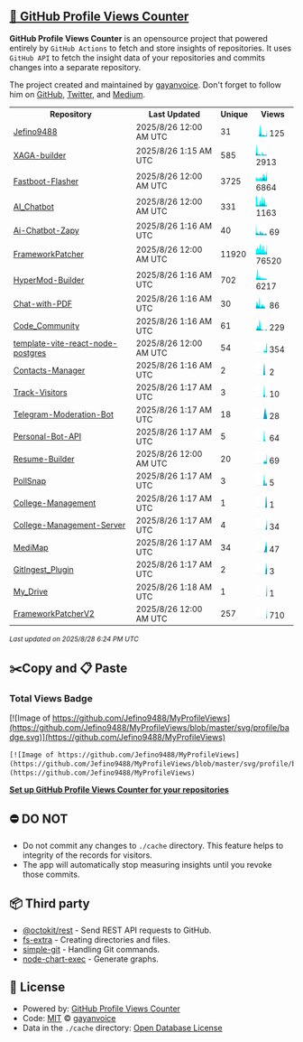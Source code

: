 ## [🚀 GitHub Profile Views Counter](https://github.com/gayanvoice/github-profile-views-counter)
**GitHub Profile Views Counter** is an opensource project that powered entirely by  `GitHub Actions` to fetch and store insights of repositories.
It uses `GitHub API` to fetch the insight data of your repositories and commits changes into a separate repository.

The project created and maintained by [gayanvoice](https://github.com/gayanvoice). Don't forget to follow him on [GitHub](https://github.com/gayanvoice), [Twitter](https://twitter.com/gayanvoice), and [Medium](https://gayanvoice.medium.com/).

<table>
	<tr>
		<th>
			Repository
		</th>
		<th>
			Last Updated
		</th>
		<th>
			Unique
		</th>
		<th>
			Views
		</th>
	</tr>
	<tr>
		<td>
			<a href="https://github.com/Jefino9488/MyProfileViews/tree/master/readme/909767323/year.md">
				Jefino9488
			</a>
		</td>
		<td>
			2025/8/26 12:00 AM UTC
		</td>
		<td>
			31
		</td>
		<td>
			<img alt="Response time graph" src="https://github.com/Jefino9488/MyProfileViews/raw/master/graph/909767323/small/year.png" height="20"> 125
		</td>
	</tr>
	<tr>
		<td>
			<a href="https://github.com/Jefino9488/MyProfileViews/tree/master/readme/731266814/year.md">
				XAGA-builder
			</a>
		</td>
		<td>
			2025/8/26 1:15 AM UTC
		</td>
		<td>
			585
		</td>
		<td>
			<img alt="Response time graph" src="https://github.com/Jefino9488/MyProfileViews/raw/master/graph/731266814/small/year.png" height="20"> 2913
		</td>
	</tr>
	<tr>
		<td>
			<a href="https://github.com/Jefino9488/MyProfileViews/tree/master/readme/725181807/year.md">
				Fastboot-Flasher
			</a>
		</td>
		<td>
			2025/8/26 12:00 AM UTC
		</td>
		<td>
			3725
		</td>
		<td>
			<img alt="Response time graph" src="https://github.com/Jefino9488/MyProfileViews/raw/master/graph/725181807/small/year.png" height="20"> 6864
		</td>
	</tr>
	<tr>
		<td>
			<a href="https://github.com/Jefino9488/MyProfileViews/tree/master/readme/809072585/year.md">
				AI_Chatbot
			</a>
		</td>
		<td>
			2025/8/26 12:00 AM UTC
		</td>
		<td>
			331
		</td>
		<td>
			<img alt="Response time graph" src="https://github.com/Jefino9488/MyProfileViews/raw/master/graph/809072585/small/year.png" height="20"> 1163
		</td>
	</tr>
	<tr>
		<td>
			<a href="https://github.com/Jefino9488/MyProfileViews/tree/master/readme/576673217/year.md">
				Ai-Chatbot-Zapy
			</a>
		</td>
		<td>
			2025/8/26 1:16 AM UTC
		</td>
		<td>
			40
		</td>
		<td>
			<img alt="Response time graph" src="https://github.com/Jefino9488/MyProfileViews/raw/master/graph/576673217/small/year.png" height="20"> 69
		</td>
	</tr>
	<tr>
		<td>
			<a href="https://github.com/Jefino9488/MyProfileViews/tree/master/readme/817866375/year.md">
				FrameworkPatcher
			</a>
		</td>
		<td>
			2025/8/26 12:00 AM UTC
		</td>
		<td>
			11920
		</td>
		<td>
			<img alt="Response time graph" src="https://github.com/Jefino9488/MyProfileViews/raw/master/graph/817866375/small/year.png" height="20"> 76520
		</td>
	</tr>
	<tr>
		<td>
			<a href="https://github.com/Jefino9488/MyProfileViews/tree/master/readme/861015899/year.md">
				HyperMod-Builder
			</a>
		</td>
		<td>
			2025/8/26 1:16 AM UTC
		</td>
		<td>
			702
		</td>
		<td>
			<img alt="Response time graph" src="https://github.com/Jefino9488/MyProfileViews/raw/master/graph/861015899/small/year.png" height="20"> 6217
		</td>
	</tr>
	<tr>
		<td>
			<a href="https://github.com/Jefino9488/MyProfileViews/tree/master/readme/852378135/year.md">
				Chat-with-PDF
			</a>
		</td>
		<td>
			2025/8/26 1:16 AM UTC
		</td>
		<td>
			30
		</td>
		<td>
			<img alt="Response time graph" src="https://github.com/Jefino9488/MyProfileViews/raw/master/graph/852378135/small/year.png" height="20"> 86
		</td>
	</tr>
	<tr>
		<td>
			<a href="https://github.com/Jefino9488/MyProfileViews/tree/master/readme/840378371/year.md">
				Code_Community
			</a>
		</td>
		<td>
			2025/8/26 1:16 AM UTC
		</td>
		<td>
			61
		</td>
		<td>
			<img alt="Response time graph" src="https://github.com/Jefino9488/MyProfileViews/raw/master/graph/840378371/small/year.png" height="20"> 229
		</td>
	</tr>
	<tr>
		<td>
			<a href="https://github.com/Jefino9488/MyProfileViews/tree/master/readme/988227010/year.md">
				template-vite-react-node-postgres
			</a>
		</td>
		<td>
			2025/8/26 12:00 AM UTC
		</td>
		<td>
			54
		</td>
		<td>
			<img alt="Response time graph" src="https://github.com/Jefino9488/MyProfileViews/raw/master/graph/988227010/small/year.png" height="20"> 354
		</td>
	</tr>
	<tr>
		<td>
			<a href="https://github.com/Jefino9488/MyProfileViews/tree/master/readme/987506046/year.md">
				Contacts-Manager
			</a>
		</td>
		<td>
			2025/8/26 1:16 AM UTC
		</td>
		<td>
			2
		</td>
		<td>
			<img alt="Response time graph" src="https://github.com/Jefino9488/MyProfileViews/raw/master/graph/987506046/small/year.png" height="20"> 2
		</td>
	</tr>
	<tr>
		<td>
			<a href="https://github.com/Jefino9488/MyProfileViews/tree/master/readme/983542063/year.md">
				Track-Visitors
			</a>
		</td>
		<td>
			2025/8/26 1:17 AM UTC
		</td>
		<td>
			3
		</td>
		<td>
			<img alt="Response time graph" src="https://github.com/Jefino9488/MyProfileViews/raw/master/graph/983542063/small/year.png" height="20"> 10
		</td>
	</tr>
	<tr>
		<td>
			<a href="https://github.com/Jefino9488/MyProfileViews/tree/master/readme/982272617/year.md">
				Telegram-Moderation-Bot
			</a>
		</td>
		<td>
			2025/8/26 1:17 AM UTC
		</td>
		<td>
			18
		</td>
		<td>
			<img alt="Response time graph" src="https://github.com/Jefino9488/MyProfileViews/raw/master/graph/982272617/small/year.png" height="20"> 28
		</td>
	</tr>
	<tr>
		<td>
			<a href="https://github.com/Jefino9488/MyProfileViews/tree/master/readme/980155167/year.md">
				Personal-Bot-API
			</a>
		</td>
		<td>
			2025/8/26 1:17 AM UTC
		</td>
		<td>
			5
		</td>
		<td>
			<img alt="Response time graph" src="https://github.com/Jefino9488/MyProfileViews/raw/master/graph/980155167/small/year.png" height="20"> 64
		</td>
	</tr>
	<tr>
		<td>
			<a href="https://github.com/Jefino9488/MyProfileViews/tree/master/readme/936421590/year.md">
				Resume-Builder
			</a>
		</td>
		<td>
			2025/8/26 12:00 AM UTC
		</td>
		<td>
			20
		</td>
		<td>
			<img alt="Response time graph" src="https://github.com/Jefino9488/MyProfileViews/raw/master/graph/936421590/small/year.png" height="20"> 69
		</td>
	</tr>
	<tr>
		<td>
			<a href="https://github.com/Jefino9488/MyProfileViews/tree/master/readme/952701570/year.md">
				PollSnap
			</a>
		</td>
		<td>
			2025/8/26 1:17 AM UTC
		</td>
		<td>
			3
		</td>
		<td>
			<img alt="Response time graph" src="https://github.com/Jefino9488/MyProfileViews/raw/master/graph/952701570/small/year.png" height="20"> 5
		</td>
	</tr>
	<tr>
		<td>
			<a href="https://github.com/Jefino9488/MyProfileViews/tree/master/readme/950840636/year.md">
				College-Management
			</a>
		</td>
		<td>
			2025/8/26 1:17 AM UTC
		</td>
		<td>
			1
		</td>
		<td>
			<img alt="Response time graph" src="https://github.com/Jefino9488/MyProfileViews/raw/master/graph/950840636/small/year.png" height="20"> 1
		</td>
	</tr>
	<tr>
		<td>
			<a href="https://github.com/Jefino9488/MyProfileViews/tree/master/readme/936473003/year.md">
				College-Management-Server
			</a>
		</td>
		<td>
			2025/8/26 1:17 AM UTC
		</td>
		<td>
			4
		</td>
		<td>
			<img alt="Response time graph" src="https://github.com/Jefino9488/MyProfileViews/raw/master/graph/936473003/small/year.png" height="20"> 34
		</td>
	</tr>
	<tr>
		<td>
			<a href="https://github.com/Jefino9488/MyProfileViews/tree/master/readme/943031534/year.md">
				MediMap
			</a>
		</td>
		<td>
			2025/8/26 1:17 AM UTC
		</td>
		<td>
			34
		</td>
		<td>
			<img alt="Response time graph" src="https://github.com/Jefino9488/MyProfileViews/raw/master/graph/943031534/small/year.png" height="20"> 47
		</td>
	</tr>
	<tr>
		<td>
			<a href="https://github.com/Jefino9488/MyProfileViews/tree/master/readme/922800420/year.md">
				GitIngest_Plugin
			</a>
		</td>
		<td>
			2025/8/26 1:17 AM UTC
		</td>
		<td>
			2
		</td>
		<td>
			<img alt="Response time graph" src="https://github.com/Jefino9488/MyProfileViews/raw/master/graph/922800420/small/year.png" height="20"> 3
		</td>
	</tr>
	<tr>
		<td>
			<a href="https://github.com/Jefino9488/MyProfileViews/tree/master/readme/917798545/year.md">
				My_Drive
			</a>
		</td>
		<td>
			2025/8/26 1:18 AM UTC
		</td>
		<td>
			1
		</td>
		<td>
			<img alt="Response time graph" src="https://github.com/Jefino9488/MyProfileViews/raw/master/graph/917798545/small/year.png" height="20"> 1
		</td>
	</tr>
	<tr>
		<td>
			<a href="https://github.com/Jefino9488/MyProfileViews/tree/master/readme/954804522/year.md">
				FrameworkPatcherV2
			</a>
		</td>
		<td>
			2025/8/26 12:00 AM UTC
		</td>
		<td>
			257
		</td>
		<td>
			<img alt="Response time graph" src="https://github.com/Jefino9488/MyProfileViews/raw/master/graph/954804522/small/year.png" height="20"> 710
		</td>
	</tr>
</table>

<small><i>Last updated on 2025/8/28 6:24 PM UTC</i></small>

## ✂️Copy and 📋 Paste
### Total Views Badge
[![Image of https://github.com/Jefino9488/MyProfileViews](https://github.com/Jefino9488/MyProfileViews/blob/master/svg/profile/badge.svg)](https://github.com/Jefino9488/MyProfileViews)

```readme
[![Image of https://github.com/Jefino9488/MyProfileViews](https://github.com/Jefino9488/MyProfileViews/blob/master/svg/profile/badge.svg)](https://github.com/Jefino9488/MyProfileViews)
```
[**Set up GitHub Profile Views Counter for your repositories**](https://github.com/gayanvoice/github-profile-views-counter)
## ⛔ DO NOT
- Do not commit any changes to `./cache` directory. This feature helps to integrity of the records for visitors.
- The app will automatically stop measuring insights until you revoke those commits.
## 📦 Third party

- [@octokit/rest](https://www.npmjs.com/package/@octokit/rest) - Send REST API requests to GitHub.
- [fs-extra](https://www.npmjs.com/package/fs-extra) - Creating directories and files.
- [simple-git](https://www.npmjs.com/package/simple-git) - Handling Git commands.
- [node-chart-exec](https://www.npmjs.com/package/node-chart-exec) - Generate graphs.
## 📄 License
- Powered by: [GitHub Profile Views Counter](https://github.com/gayanvoice/github-profile-views-counter)
- Code: [MIT](./LICENSE) © [gayanvoice](https://github.com/gayanvoice)
- Data in the `./cache` directory: [Open Database License](https://opendatacommons.org/licenses/odbl/1-0/)